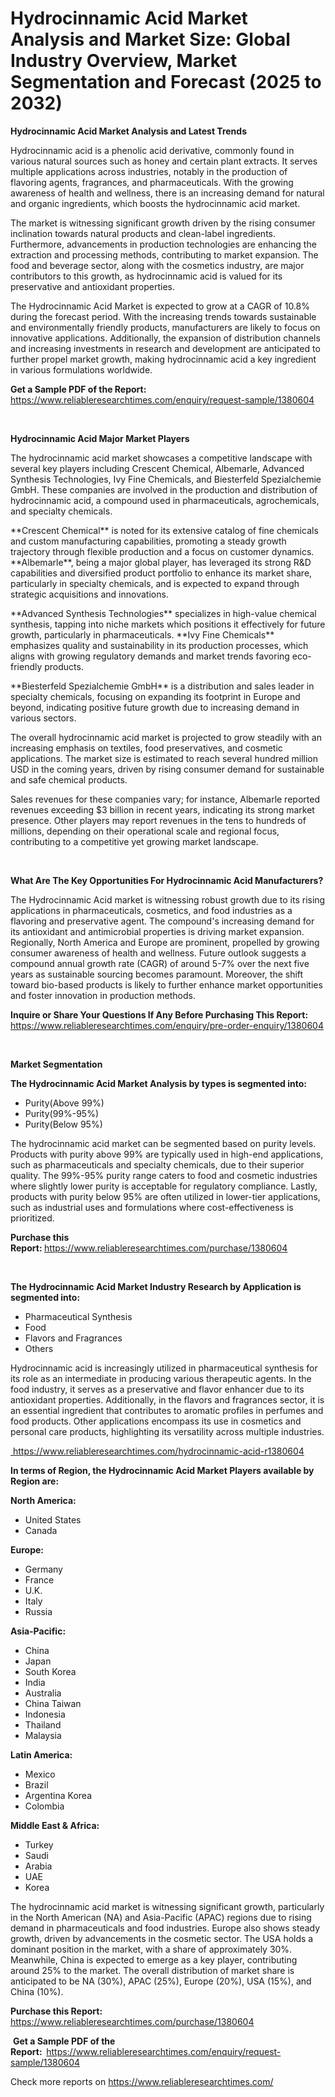<p><h1>Hydrocinnamic Acid Market Analysis and Market Size: Global Industry Overview, Market Segmentation and Forecast (2025 to 2032)</h1></p><p><strong>Hydrocinnamic Acid Market Analysis and Latest Trends</strong></p>
<p><p>Hydrocinnamic acid is a phenolic acid derivative, commonly found in various natural sources such as honey and certain plant extracts. It serves multiple applications across industries, notably in the production of flavoring agents, fragrances, and pharmaceuticals. With the growing awareness of health and wellness, there is an increasing demand for natural and organic ingredients, which boosts the hydrocinnamic acid market.</p><p>The market is witnessing significant growth driven by the rising consumer inclination towards natural products and clean-label ingredients. Furthermore, advancements in production technologies are enhancing the extraction and processing methods, contributing to market expansion. The food and beverage sector, along with the cosmetics industry, are major contributors to this growth, as hydrocinnamic acid is valued for its preservative and antioxidant properties.</p><p>The Hydrocinnamic Acid Market is expected to grow at a CAGR of 10.8% during the forecast period. With the increasing trends towards sustainable and environmentally friendly products, manufacturers are likely to focus on innovative applications. Additionally, the expansion of distribution channels and increasing investments in research and development are anticipated to further propel market growth, making hydrocinnamic acid a key ingredient in various formulations worldwide.</p></p>
<p><strong>Get a Sample PDF of the Report:&nbsp;</strong> <a href="https://www.reliableresearchtimes.com/enquiry/request-sample/1380604?utm_campaign=3313&utm_medium=2&utm_source=Github&utm_content=ia&utm_term=02042025&utm_id=hydrocinnamic-acid">https://www.reliableresearchtimes.com/enquiry/request-sample/1380604</a></p>
<p>&nbsp;</p>
<p><strong>Hydrocinnamic Acid Major Market Players</strong></p>
<p><p>The hydrocinnamic acid market showcases a competitive landscape with several key players including Crescent Chemical, Albemarle, Advanced Synthesis Technologies, Ivy Fine Chemicals, and Biesterfeld Spezialchemie GmbH. These companies are involved in the production and distribution of hydrocinnamic acid, a compound used in pharmaceuticals, agrochemicals, and specialty chemicals.</p><p>**Crescent Chemical** is noted for its extensive catalog of fine chemicals and custom manufacturing capabilities, promoting a steady growth trajectory through flexible production and a focus on customer dynamics. **Albemarle**, being a major global player, has leveraged its strong R&D capabilities and diversified product portfolio to enhance its market share, particularly in specialty chemicals, and is expected to expand through strategic acquisitions and innovations.</p><p>**Advanced Synthesis Technologies** specializes in high-value chemical synthesis, tapping into niche markets which positions it effectively for future growth, particularly in pharmaceuticals. **Ivy Fine Chemicals** emphasizes quality and sustainability in its production processes, which aligns with growing regulatory demands and market trends favoring eco-friendly products.</p><p>**Biesterfeld Spezialchemie GmbH** is a distribution and sales leader in specialty chemicals, focusing on expanding its footprint in Europe and beyond, indicating positive future growth due to increasing demand in various sectors.</p><p>The overall hydrocinnamic acid market is projected to grow steadily with an increasing emphasis on textiles, food preservatives, and cosmetic applications. The market size is estimated to reach several hundred million USD in the coming years, driven by rising consumer demand for sustainable and safe chemical products.</p><p>Sales revenues for these companies vary; for instance, Albemarle reported revenues exceeding $3 billion in recent years, indicating its strong market presence. Other players may report revenues in the tens to hundreds of millions, depending on their operational scale and regional focus, contributing to a competitive yet growing market landscape.</p></p>
<p>&nbsp;</p>
<p><strong>What Are The Key Opportunities For Hydrocinnamic Acid Manufacturers?</strong></p>
<p><p>The Hydrocinnamic Acid market is witnessing robust growth due to its rising applications in pharmaceuticals, cosmetics, and food industries as a flavoring and preservative agent. The compound's increasing demand for its antioxidant and antimicrobial properties is driving market expansion. Regionally, North America and Europe are prominent, propelled by growing consumer awareness of health and wellness. Future outlook suggests a compound annual growth rate (CAGR) of around 5-7% over the next five years as sustainable sourcing becomes paramount. Moreover, the shift toward bio-based products is likely to further enhance market opportunities and foster innovation in production methods.</p></p>
<p><strong>Inquire or Share Your Questions If Any Before Purchasing This Report:</strong> <a href="https://www.reliableresearchtimes.com/enquiry/pre-order-enquiry/1380604?utm_campaign=3313&utm_medium=2&utm_source=Github&utm_content=ia&utm_term=02042025&utm_id=hydrocinnamic-acid">https://www.reliableresearchtimes.com/enquiry/pre-order-enquiry/1380604</a></p>
<p>&nbsp;</p>
<p><strong>Market Segmentation</strong></p>
<p><strong>The Hydrocinnamic Acid Market Analysis by types is segmented into:</strong></p>
<p><ul><li>Purity(Above 99%)</li><li>Purity(99%-95%)</li><li>Purity(Below 95%)</li></ul></p>
<p><p>The hydrocinnamic acid market can be segmented based on purity levels. Products with purity above 99% are typically used in high-end applications, such as pharmaceuticals and specialty chemicals, due to their superior quality. The 99%-95% purity range caters to food and cosmetic industries where slightly lower purity is acceptable for regulatory compliance. Lastly, products with purity below 95% are often utilized in lower-tier applications, such as industrial uses and formulations where cost-effectiveness is prioritized.</p></p>
<p><strong>Purchase this Report:&nbsp;</strong><a href="https://www.reliableresearchtimes.com/purchase/1380604?utm_campaign=3313&utm_medium=2&utm_source=Github&utm_content=ia&utm_term=02042025&utm_id=hydrocinnamic-acid">https://www.reliableresearchtimes.com/purchase/1380604</a></p>
<p>&nbsp;</p>
<p><strong>The Hydrocinnamic Acid Market Industry Research by Application is segmented into:</strong></p>
<p><ul><li>Pharmaceutical Synthesis</li><li>Food</li><li>Flavors and Fragrances</li><li>Others</li></ul></p>
<p><p>Hydrocinnamic acid is increasingly utilized in pharmaceutical synthesis for its role as an intermediate in producing various therapeutic agents. In the food industry, it serves as a preservative and flavor enhancer due to its antioxidant properties. Additionally, in the flavors and fragrances sector, it is an essential ingredient that contributes to aromatic profiles in perfumes and food products. Other applications encompass its use in cosmetics and personal care products, highlighting its versatility across multiple industries.</p></p>
<p><a href="https://www.reliableresearchtimes.com/hydrocinnamic-acid-r1380604?utm_campaign=3313&utm_medium=2&utm_source=Github&utm_content=ia&utm_term=02042025&utm_id=hydrocinnamic-acid">&nbsp;https://www.reliableresearchtimes.com/hydrocinnamic-acid-r1380604</a></p>
<p><strong>In terms of Region, the Hydrocinnamic Acid Market Players available by Region are:</strong></p>
<p>
    <p> <strong> North America: </strong>
        <ul>
            <li>United States</li>
            <li>Canada</li>
        </ul>
        </p> 
    <p> <strong> Europe: </strong>
        <ul>
            <li>Germany</li>
            <li>France</li>
            <li>U.K.</li>
            <li>Italy</li>
            <li>Russia</li>
        </ul>
        </p> 
    <p> <strong> Asia-Pacific: </strong>
        <ul>
            <li>China</li>
            <li>Japan</li>
            <li>South Korea</li>
            <li>India</li>
            <li>Australia</li>
            <li>China Taiwan</li>
            <li>Indonesia</li>
            <li>Thailand</li>
            <li>Malaysia</li>
        </ul>
        </p> 
    <p> <strong> Latin America: </strong>
        <ul>
            <li>Mexico</li>
            <li>Brazil</li>
            <li>Argentina Korea</li>
            <li>Colombia</li>
        </ul>
        </p> 
    <p> <strong> Middle East & Africa: </strong>
        <ul>
            <li>Turkey</li>
            <li>Saudi</li>
            <li>Arabia</li>
            <li>UAE</li>
            <li>Korea</li>
        </ul>
    </p>
    </p>
<p><p>The hydrocinnamic acid market is witnessing significant growth, particularly in the North American (NA) and Asia-Pacific (APAC) regions due to rising demand in pharmaceuticals and food industries. Europe also shows steady growth, driven by advancements in the cosmetic sector. The USA holds a dominant position in the market, with a share of approximately 30%. Meanwhile, China is expected to emerge as a key player, contributing around 25% to the market. The overall distribution of market share is anticipated to be NA (30%), APAC (25%), Europe (20%), USA (15%), and China (10%).</p></p>
<p><strong>Purchase this Report: </strong><a href="https://www.reliableresearchtimes.com/purchase/1380604?utm_campaign=3313&utm_medium=2&utm_source=Github&utm_content=ia&utm_term=02042025&utm_id=hydrocinnamic-acid">https://www.reliableresearchtimes.com/purchase/1380604</a></p>
<p>&nbsp;<strong>Get a Sample PDF of the Report:&nbsp;&nbsp;</strong><a href="https://www.reliableresearchtimes.com/enquiry/request-sample/1380604?utm_campaign=3313&utm_medium=2&utm_source=Github&utm_content=ia&utm_term=02042025&utm_id=hydrocinnamic-acid">https://www.reliableresearchtimes.com/enquiry/request-sample/1380604</a></p>
<p><strong></strong></p>
<p>Check more reports on <a href="https://www.reliableresearchtimes.com/?utm_campaign=3313&utm_medium=2&utm_source=Github&utm_content=ia&utm_term=02042025&utm_id=hydrocinnamic-acid">https://www.reliableresearchtimes.com/</a></p>